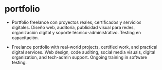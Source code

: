 # portfolio
* Portfolio freelance con proyectos reales, certificados y servicios digitales. Diseño web, auditoría, publicidad visual para redes, organización digital y soporte técnico-administrativo. Testing en capacitación.
  
* Freelance portfolio with real-world projects, certified work, and practical digital services. Web design, code auditing, social media visuals, digital organization, and tech-admin support. Ongoing training in software testing.

